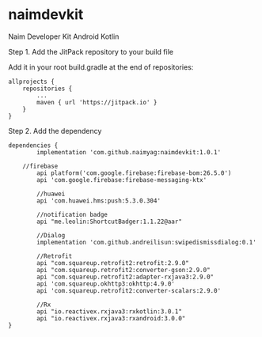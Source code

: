 # naimdevkit
Naim Developer Kit Android Kotlin

Step 1. Add the JitPack repository to your build file

Add it in your root build.gradle at the end of repositories:

	allprojects {
		repositories {
			...
			maven { url 'https://jitpack.io' }
		}
	}
  
Step 2. Add the dependency

	dependencies {
	        implementation 'com.github.naimyag:naimdevkit:1.0.1'
		
		//firebase
    		api platform('com.google.firebase:firebase-bom:26.5.0')
    		api 'com.google.firebase:firebase-messaging-ktx'

    		//huawei
    		api 'com.huawei.hms:push:5.3.0.304'

    		//notification badge
    		api "me.leolin:ShortcutBadger:1.1.22@aar"

    		//Dialog
    		implementation 'com.github.andreilisun:swipedismissdialog:0.1'

    		//Retrofit
    		api "com.squareup.retrofit2:retrofit:2.9.0"
    		api "com.squareup.retrofit2:converter-gson:2.9.0"
    		api "com.squareup.retrofit2:adapter-rxjava3:2.9.0"
    		api 'com.squareup.okhttp3:okhttp:4.9.0'
    		api 'com.squareup.retrofit2:converter-scalars:2.9.0'

    		//Rx
    		api "io.reactivex.rxjava3:rxkotlin:3.0.1"
    		api "io.reactivex.rxjava3:rxandroid:3.0.0"
	}


